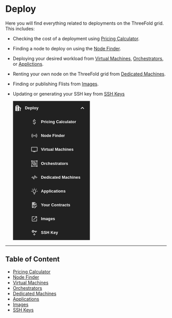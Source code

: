 # Deploy

Here you will find everything related to deployments on the ThreeFold grid. This includes:

- Checking the cost of a deployment using [Pricing Calculator](./pricing_calculator.md).
- Finding a node to deploy on using the [Node Finder](./node_finder.md).
- Deploying your desired workload from [Virtual Machines](../solutions/vm_intro.md), [Orchestrators](./orchestrators.md), or [Applictions](./applications.md).
- Renting your own node on the ThreeFold grid from [Dedicated Machines](./dedicated_machines.md).
- Finding or publishing Flists from [Images](./images.md).
- Updating or generating your SSH key from [SSH Keys](./ssh_keys.md)

   ![](../img/sidebar_2.png)

***

## Table of Content

- [Pricing Calculator](./pricing_calculator.md)
- [Node Finder](./node_finder.md)
- [Virtual Machines](../solutions/vm_intro.md)
- [Orchestrators](./orchestrators.md)
- [Dedicated Machines](./dedicated_machines.md)
- [Applications](./applications.md)
- [Images](./images.md)
- [SSH Keys](./ssh_keys.md)